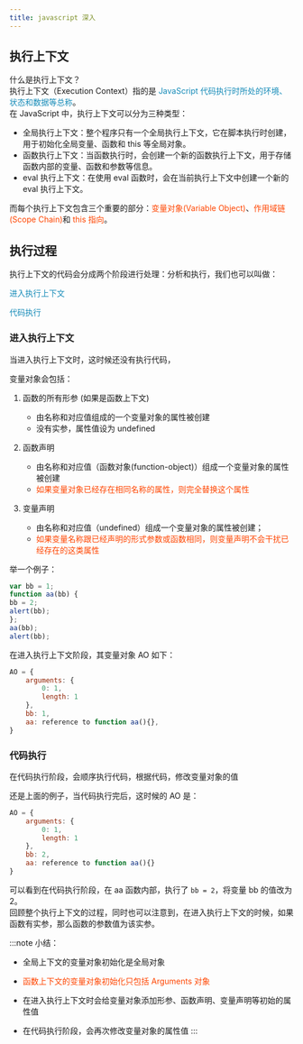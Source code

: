 ```yaml
---
title: javascript 深入
---
```

## 执行上下文
什么是执行上下文？\
执行上下文（Execution Context）指的是 <font color='#158bb8'>JavaScript 代码执行时所处的环境、状态和数据等总称</font>。\
在 JavaScript  中，执行上下文可以分为三种类型：
- 全局执行上下文：整个程序只有一个全局执行上下文，它在脚本执行时创建，用于初始化全局变量、函数和 this 等全局对象。
- 函数执行上下文：当函数执行时，会创建一个新的函数执行上下文，用于存储函数内部的变量、函数和参数等信息。
- eval 执行上下文：在使用 eval 函数时，会在当前执行上下文中创建一个新的 eval 执行上下文。

而每个执行上下文包含三个重要的部分：<font color='#ff4500'>变量对象(Variable Object)</font>、<font color='#ff4500'>作用域链(Scope Chain)</font>和 <font color='#ff4500'>this 指向</font>。

## 执行过程
执行上下文的代码会分成两个阶段进行处理：分析和执行，我们也可以叫做：

<font color='#158bb8'>进入执行上下文</font>

<font color='#158bb8'>代码执行</font>

### 进入执行上下文
当进入执行上下文时，这时候还没有执行代码，

变量对象会包括：

1. 函数的所有形参 (如果是函数上下文)

    - 由名称和对应值组成的一个变量对象的属性被创建
    - 没有实参，属性值设为 undefined
2. 函数声明

    - 由名称和对应值（函数对象(function-object)）组成一个变量对象的属性被创建
    - <font color='#ff4500'>如果变量对象已经存在相同名称的属性，则完全替换这个属性</font>
3. 变量声明

    - 由名称和对应值（undefined）组成一个变量对象的属性被创建；
    - <font color='#ff4500'>如果变量名称跟已经声明的形式参数或函数相同，则变量声明不会干扰已经存在的这类属性</font>

举一个例子：
```js
var bb = 1;
function aa(bb) {
bb = 2;
alert(bb);
};
aa(bb);
alert(bb);
```
在进入执行上下文阶段，其变量对象 AO 如下：
```js
AO = {
	arguments: {
		0: 1,
		length: 1
	},
	bb: 1,
	aa: reference to function aa(){},
}
```
### 代码执行
在代码执行阶段，会顺序执行代码，根据代码，修改变量对象的值

还是上面的例子，当代码执行完后，这时候的 AO 是：
```js
AO = {
	arguments: {
		0: 1,
		length: 1
	},
	bb: 2,
	aa: reference to function aa(){}
}
```
可以看到在代码执行阶段，在 aa 函数内部，执行了 `bb = 2`，将变量 bb 的值改为 2。\
回顾整个执行上下文的过程，同时也可以注意到，在进入执行上下文的时候，如果函数有实参，那么函数的参数值为该实参。

:::note
小结：

- 全局上下文的变量对象初始化是全局对象

- <font color='#ff4500'>函数上下文的变量对象初始化只包括 Arguments 对象</font>

- 在进入执行上下文时会给变量对象添加形参、函数声明、变量声明等初始的属性值

- 在代码执行阶段，会再次修改变量对象的属性值
:::
